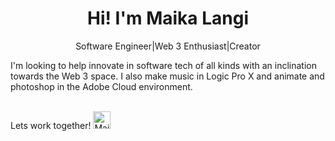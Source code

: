 <h1 align="center">Hi! I'm Maika Langi</h1>

<p align='center'>Software Engineer|Web 3 Enthusiast|Creator</p>
I'm looking to help innovate in software tech of all kinds with an inclination towards the Web 3 space. I also make music in Logic Pro X and animate and photoshop in the Adobe Cloud environment.
<br/><br/>



Lets work together! <a href='https://www.linkedin.com/in/maika-langi-7ab038222/'><img alt="Maika Langi LinkedIn" width="28px" src="https://cdn-icons-png.flaticon.com/512/174/174857.png" /></a>
